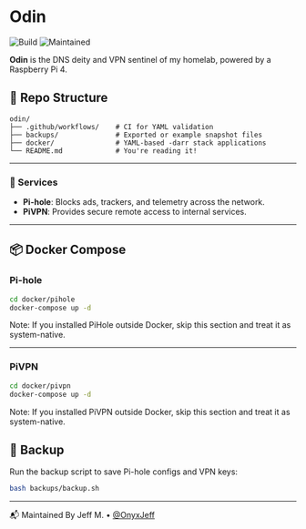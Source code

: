 # Odin

![Build](https://github.com/OnyxJeff/Odin/actions/workflows/build.yml/badge.svg)
![Maintained](https://img.shields.io/badge/maintained-yes-blue)

**Odin** is the DNS deity and VPN sentinel of my homelab, powered by a Raspberry Pi 4.

## 📁 Repo Structure

```text
odin/
├── .github/workflows/    # CI for YAML validation
├── backups/              # Exported or example snapshot files
├── docker/               # YAML-based -darr stack applications
└── README.md             # You're reading it!
```

---

### 🧰 Services
- **Pi-hole**: Blocks ads, trackers, and telemetry across the network.
- **PiVPN**: Provides secure remote access to internal services.

---

## 📦 Docker Compose

### Pi-hole

```bash
cd docker/pihole
docker-compose up -d
```

Note: If you installed PiHole outside Docker, skip this section and treat it as system-native.

---

### PiVPN

```bash
cd docker/pivpn
docker-compose up -d
```

Note: If you installed PiVPN outside Docker, skip this section and treat it as system-native.

## 💾 Backup
Run the backup script to save Pi-hole configs and VPN keys:

```bash
bash backups/backup.sh
```

---

📬 Maintained By
Jeff M. • [@OnyxJeff](https://www.github.com/onyxjeff)